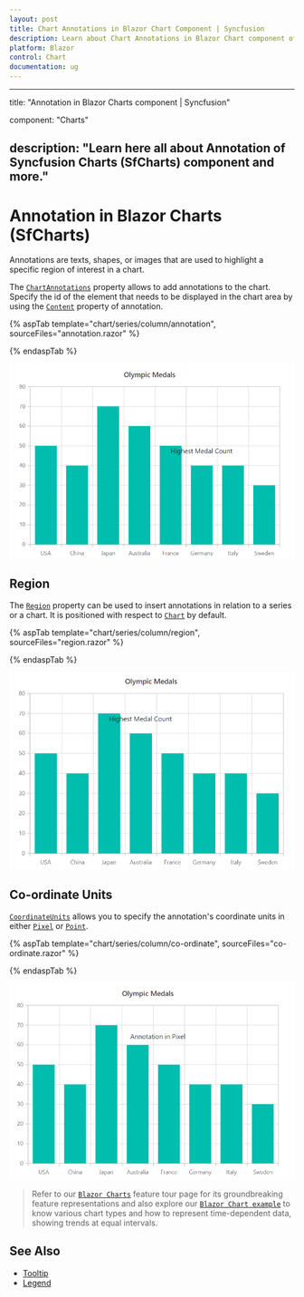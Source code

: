 ```yaml
---
layout: post
title: Chart Annotations in Blazor Chart Component | Syncfusion 
description: Learn about Chart Annotations in Blazor Chart component of Syncfusion, and more details.
platform: Blazor
control: Chart
documentation: ug
---
```


---
title: "Annotation in Blazor Charts component | Syncfusion"

component: "Charts"

description: "Learn here all about Annotation of Syncfusion Charts (SfCharts) component and more."
---

# Annotation in Blazor Charts (SfCharts)

Annotations are texts, shapes, or images that are used to highlight a specific region of interest in a chart.

The [`ChartAnnotations`](https://help.syncfusion.com/cr/blazor/Syncfusion.Blazor.Charts.ChartAnnotations.html) property allows to add annotations to the chart. Specify the id of the element that needs to be displayed in the chart area by using the [`Content`](https://help.syncfusion.com/cr/blazor/Syncfusion.Blazor.Charts.ChartAnnotation.html#Syncfusion_Blazor_Charts_ChartAnnotation_Content) property of annotation.

{% aspTab template="chart/series/column/annotation", sourceFiles="annotation.razor" %}

{% endaspTab %}

![Annotation](images/annotation/annotation-razor.png)

## Region

The [`Region`](https://help.syncfusion.com/cr/blazor/Syncfusion.Blazor.Charts.ChartAnnotation.html#Syncfusion_Blazor_Charts_ChartAnnotation_Region) property can be used to insert annotations in relation to a series or a chart. It is positioned with respect to [`Chart`](https://help.syncfusion.com/cr/blazor/Syncfusion.Blazor.Charts.Regions.html#Syncfusion_Blazor_Charts_Regions_Chart) by default.

{% aspTab template="chart/series/column/region", sourceFiles="region.razor" %}

{% endaspTab %}

![Region](images/annotation/region-razor.png)

## Co-ordinate Units

[`CoordinateUnits`](https://help.syncfusion.com/cr/blazor/Syncfusion.Blazor.Charts.ChartAnnotation.html#Syncfusion_Blazor_Charts_ChartAnnotation_CoordinateUnits) allows you to specify the annotation's coordinate units in either [`Pixel`](https://help.syncfusion.com/cr/blazor/Syncfusion.Blazor.Charts.Units.html#Syncfusion_Blazor_Charts_Units_Pixel) or [`Point`](https://help.syncfusion.com/cr/blazor/Syncfusion.Blazor.Charts.Units.html#Syncfusion_Blazor_Charts_Units_Point).

{% aspTab template="chart/series/column/co-ordinate", sourceFiles="co-ordinate.razor" %}

{% endaspTab %}

![Co-ordinate Unit](images/annotation/co-ordinate-razor.png)

> Refer to our [`Blazor Charts`](https://www.syncfusion.com/blazor-components/blazor-charts) feature tour page for its groundbreaking feature representations and also explore our [`Blazor Chart example`](https://blazor.syncfusion.com/demos/chart/line?theme=bootstrap4) to know various chart types and how to represent time-dependent data, showing trends at equal intervals.

## See Also

* [Tooltip](./tool-tip)
* [Legend](./legend)